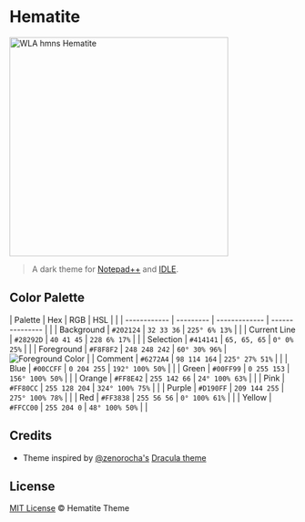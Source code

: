 # Hematite

<a title="Wikipedia Loves Art participant &quot;Assignment_Houston_One&quot;, CC BY-SA 2.5 &lt;https://creativecommons.org/licenses/by-sa/2.5&gt;, via Wikimedia Commons" href="https://commons.wikimedia.org/wiki/File:WLA_hmns_Hematite.jpg"><img width="384" alt="WLA hmns Hematite" src="https://upload.wikimedia.org/wikipedia/commons/thumb/1/19/WLA_hmns_Hematite.jpg/384px-WLA_hmns_Hematite.jpg"></a>

> A dark theme for [Notepad++](https://notepad-plus-plus.org/) and [IDLE](https://www.python.org/).


## Color Palette

| Palette      | Hex       | RGB           | HSL             |                                                                                     |
| ------------ | --------- | ------------- | --------------- |                                                                                     |
| Background   | `#202124` | `32 33 36`    | `225° 6% 13%`   |                                                                                     |
| Current Line | `#28292D` | `40 41 45`    | `228 6% 17%`    |                                                                                     |
| Selection    | `#414141` | `65, 65, 65`  | `0° 0% 25%`     |                                                                                     |
| Foreground   | `#F8F8F2` | `248 248 242` | `60° 30% 96%`   | ![Foreground Color](https://draculatheme.com/static/img/color-boxes/foreground.png) |
| Comment      | `#6272A4` | `98 114 164`  | `225° 27% 51%`  |                                                                                     |
| Blue         | `#00CCFF` | `0 204 255`   | `192° 100% 50%` |                                                                                     |
| Green        | `#00FF99` | `0 255 153`   | `156° 100% 50%` |                                                                                     |
| Orange       | `#FF8E42` | `255 142 66`  | `24° 100% 63%`  |                                                                                     |
| Pink         | `#FF80CC` | `255 128 204` | `324° 100% 75%` |                                                                                     |
| Purple       | `#D190FF` | `209 144 255` | `275° 100% 78%` |                                                                                     |
| Red          | `#FF3838` | `255 56 56`   | `0° 100% 61%`   |                                                                                     |
| Yellow       | `#FFCC00` | `255 204 0`   | `48° 100% 50%`  |                                                                                     |

## Credits

- Theme inspired by [@zenorocha's](https://github.com/zenorocha) [Dracula theme](https://github.com/dracula/dracula-theme)

## License

[MIT License](./LICENSE) © Hematite Theme
